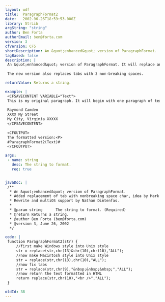 ```yaml
---
layout: udf
title:  ParagraphFormat2
date:   2002-06-26T18:59:53.000Z
library: StrLib
argString: "string"
author: Ben Forta
authorEmail: ben@forta.com
version: 3
cfVersion: CF5
shortDescription: An &quot;enhanced&quot; version of ParagraphFormat.
tagBased: false
description: |
 An &quot;enhanced&quot; version of ParagraphFormat. It will replace any CR/LF combination with a &lt;BR&gt; tag and any double CR/LF pair with a &lt;P&gt; tag. 
 
 The new version also replaces tabs with 3 non-breaking spaces.

returnValue: Returns a string.

example: |
 <CFSAVECONTENT VARIABLE="Text">
 This is my original paragraph. It will begin with one paragraph of text, then it will continue to an address.
 
 Raymond Camden
 XXXX My Street
 My City, Virginia XXXXX
 </CFSAVECONTENT>
 
 <CFOUTPUT>
 The formatted version:<P>
 #ParagraphFormat2(Text)#
 </CFOUTPUT>

args:
 - name: string
   desc: The string to format.
   req: true


javaDoc: |
 /**
  * An &quot;enhanced&quot; version of ParagraphFormat.
  * Added replacement of tab with nonbreaking space char, idea by Mark R Andrachek.
  * Rewrite and multiOS support by Nathan Dintenfas.
  * 
  * @param string      The string to format. (Required)
  * @return Returns a string. 
  * @author Ben Forta (ben@forta.com) 
  * @version 3, June 26, 2002 
  */

code: |
 function ParagraphFormat2(str) {
     //first make Windows style into Unix style
     str = replace(str,chr(13)&chr(10),chr(10),"ALL");
     //now make Macintosh style into Unix style
     str = replace(str,chr(13),chr(10),"ALL");
     //now fix tabs
     str = replace(str,chr(9),"&nbsp;&nbsp;&nbsp;","ALL");
     //now return the text formatted in HTML
     return replace(str,chr(10),"<br />","ALL");
 }

oldId: 38
---
```



